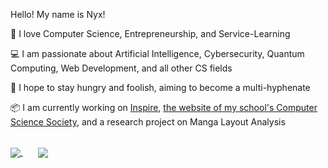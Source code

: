 Hello! My name is Nyx!

🧡 I love Computer Science, Entrepreneurship, and Service-Learning

💻 I am passionate about Artificial Intelligence, Cybersecurity, Quantum Computing, Web Development, and all other CS fields

🎯 I hope to stay hungry and foolish, aiming to become a multi-hyphenate

📦 I am currently working on <a href="https://github.com/xyntechx/Inspire">Inspire</a>, <a href="https://github.com/janani10734/ccaweb">the website of my school's Computer Science Society</a>, and a research project on Manga Layout Analysis

<br>

<a href="https://github.com/xyntechx">
  <img align="center" src="https://github-readme-stats.vercel.app/api/?username=xyntechx&show_icons=true&include_all_commits=true&theme=radical"/>
</a>
&nbsp;&nbsp;&nbsp;&nbsp;&nbsp;
<a href="https://github.com/xyntechx">
  <img align="center" src="https://github-readme-stats.vercel.app/api/top-langs/?username=xyntechx&exclude_repo=BlackHole,BlackHole-Game,MilkyWay-Game&theme=radical"/>
</a>
